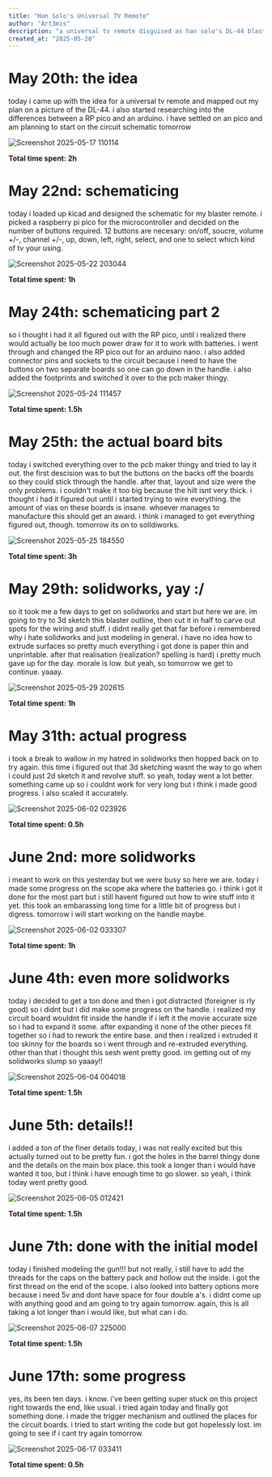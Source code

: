 ```yaml
---
title: "Han Solo's Universal TV Remote"
author: "Art3mis"
description: "a universal tv remote disguised as han solo's DL-44 blaster"
created_at: "2025-05-20"
---
```


# May 20th: the idea

today i came up with the idea for a universal tv remote and mapped out my plan on a picture of the DL-44. i also started researching into the differences between a RP pico and an arduino. i have settled on an pico and am planning to start on the circuit schematic tomorrow

![Screenshot 2025-05-17 110114](https://github.com/user-attachments/assets/14400e00-e1ed-4b52-bd47-f8ef91e446f7)

**Total time spent: 2h**

# May 22nd: schematicing

today i loaded up kicad and designed the schematic for my blaster remote. i picked a raspberry pi pico for the microcontroller and decided on the number of buttons required. 12 buttons are necesary: on/off, soucre, volume +/-, channel +/-, up, down, left, right, select, and one to select which kind of tv your using.

![Screenshot 2025-05-22 203044](https://github.com/user-attachments/assets/9544f1fe-c4d1-49f9-8cfb-3ec1a5d87e89)

**Total time spent: 1h**

# May 24th: schematicing part 2

so i thought i had it all figured out with the RP pico, until i realized there would actually be too much power draw for it to work with batteries. i went through and changed the RP pico out for an arduino nano. i also added connector pins and sockets to the circuit because i need to have the buttons on two separate boards so one can go down in the handle. i also added the footprints and switched it over to the pcb maker thingy.

![Screenshot 2025-05-24 111457](https://github.com/user-attachments/assets/deee781a-224e-4c59-b981-aac3f14f10ba)

**Total time spent: 1.5h**

# May 25th: the actual board bits

today i switched everything over to the pcb maker thingy and tried to lay it out. the first descision was to but the buttons on the backs off the boards so they could stick through the handle. after that, layout and size were the only problems. i couldn't make it too big because the hilt isnt very thick. i thought i had it figured out until i started trying to wire everything. the amount of vias on these boards is insane. whoever manages to manufacture this should get an award. i think i managed to get everything figured out, though. tomorrow its on to solldiworks.

![Screenshot 2025-05-25 184550](https://github.com/user-attachments/assets/a573c34f-c4bc-4413-ab43-22bb67548f3a)

**Total time spent: 3h**

# May 29th: solidworks, yay :/

so it took me a few days to get on solidworks and start but here we are. im going to try to 3d sketch this blaster outline, then cut it in half to carve out spots for the wiring and stuff. i didnt really get that far before i remembered why i hate solidworks and just modeling in general. i have no idea how to extrude surfaces so pretty much everything i got done is paper thin and unprintable. after that realisation (realization? spelling is hard) i pretty much gave up for the day. morale is low. but yeah, so tomorrow we get to continue. yaaay.

![Screenshot 2025-05-29 202615](https://github.com/user-attachments/assets/95fd4705-ad9a-46ee-9764-3a2aa909069f)

**Total time spent: 1h**

# May 31th: actual progress

i took a break to wallow in my hatred in solidworks then hopped back on to try again. this time i figured out that 3d sketching wasnt the way to go when i could just 2d sketch it and revolve stuff. so yeah, today went a lot better. something came up so i couldnt work for very long but i think i made good progress. i also scaled it accurately. 

![Screenshot 2025-06-02 023926](https://github.com/user-attachments/assets/0ea3091d-647d-4ee5-bb54-e86a16099665)

**Total time spent: 0.5h**

# June 2nd: more solidworks

i meant to work on this yesterday but we were busy so here we are. today i made some progress on the scope aka where the batteries go. i think i got it done for the most part but i still havent figured out how to wire stuff into it yet. this took an embarassing long time for a little bit of progress but i digress. tomorrow i will start working on the handle maybe.

![Screenshot 2025-06-02 033307](https://github.com/user-attachments/assets/fd182e50-9c11-4f0f-8266-0f74468a57a0)

**Total time spent: 1h**

# June 4th: even more solidworks

today i decided to get a ton done and then i got distracted (foreigner is rly good) so i didnt but i did make some progress on the handle. i realized my circuit board wouldnt fit inside the handle if i left it the movie accurate size so i had to expand it some. after expanding it none of the other pieces fit together so i had to rework the entire base. and then i realized i extruded it too skinny for the boards so i went through and re-extruded everything. other than that i thought this sesh went pretty good. im getting out of my solidworks slump so yaaay!!

![Screenshot 2025-06-04 004018](https://github.com/user-attachments/assets/f2d80d89-71aa-4f42-9acc-d9add2dc06b1)

**Total time spent: 1.5h**

# June 5th: details!!

i added a ton of the finer details today, i was not really excited but this actually turned out to be pretty fun. i got the holes in the barrel thingy done and the details on the main box place. this took a longer than i would have wanted it too, but i think i have enough time to go slower. so yeah, i think today went pretty good.

![Screenshot 2025-06-05 012421](https://github.com/user-attachments/assets/97e9d672-3117-49be-9ac7-f04a65425f3b)

**Total time spent: 1.5h**

# June 7th: done with the initial model

today i finished modeling the gun!!! but not really, i still have to add the threads for the caps on the battery pack and hollow out the inside. i got the first thread on the end of the scope. i also looked into battery options more because i need 5v and dont have space for four double a's. i didnt come up with anything good and am going to try again tomorrow. again, this is all taking a lot longer than i would like, but what can i do.  

![Screenshot 2025-06-07 225000](https://github.com/user-attachments/assets/2f3d4491-ae27-4e49-a7d1-50a99053aa94)

**Total time spent: 1.5h**

# June 17th: some progress

yes, its been ten days. i know. i've been getting super stuck on this project right towards the end, like usual. i tried again today and finally got something done. i made the trigger mechanism and outlined the places for the circuit boards. i tried to start writing the code but got hopelessly lost. im going to see if i cant try again tomorrow.

![Screenshot 2025-06-17 033411](https://github.com/user-attachments/assets/7427cfb1-ea40-4af1-b8b6-5db97cd543a6)

**Total time spent: 0.5h**
